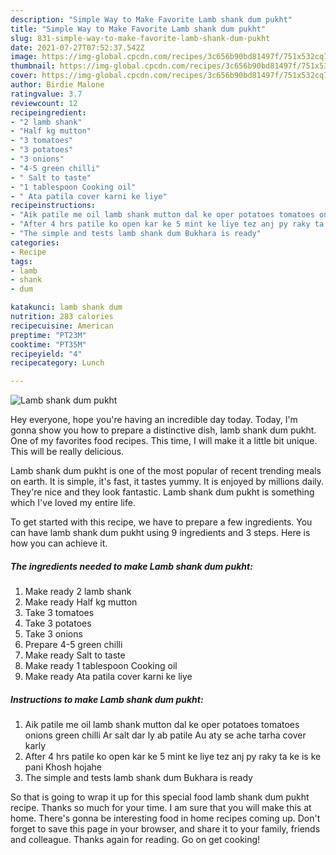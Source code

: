 ```yaml
---
description: "Simple Way to Make Favorite Lamb shank dum pukht"
title: "Simple Way to Make Favorite Lamb shank dum pukht"
slug: 831-simple-way-to-make-favorite-lamb-shank-dum-pukht
date: 2021-07-27T07:52:37.542Z
image: https://img-global.cpcdn.com/recipes/3c656b90bd81497f/751x532cq70/lamb-shank-dum-pukht-recipe-main-photo.jpg
thumbnail: https://img-global.cpcdn.com/recipes/3c656b90bd81497f/751x532cq70/lamb-shank-dum-pukht-recipe-main-photo.jpg
cover: https://img-global.cpcdn.com/recipes/3c656b90bd81497f/751x532cq70/lamb-shank-dum-pukht-recipe-main-photo.jpg
author: Birdie Malone
ratingvalue: 3.7
reviewcount: 12
recipeingredient:
- "2 lamb shank"
- "Half kg mutton"
- "3 tomatoes"
- "3 potatoes"
- "3 onions"
- "4-5 green chilli"
- " Salt to taste"
- "1 tablespoon Cooking oil"
- " Ata patila cover karni ke liye"
recipeinstructions:
- "Aik patile me oil lamb shank mutton dal ke oper potatoes tomatoes onions green chilli Ar salt dar ly ab patile Au aty se ache tarha cover karly"
- "After 4 hrs patile ko open kar ke 5 mint ke liye tez anj py raky ta ke is ke pani Khosh hojahe"
- "The simple and tests lamb shank dum Bukhara is ready"
categories:
- Recipe
tags:
- lamb
- shank
- dum

katakunci: lamb shank dum 
nutrition: 283 calories
recipecuisine: American
preptime: "PT23M"
cooktime: "PT35M"
recipeyield: "4"
recipecategory: Lunch

---
```



![Lamb shank dum pukht](https://img-global.cpcdn.com/recipes/3c656b90bd81497f/751x532cq70/lamb-shank-dum-pukht-recipe-main-photo.jpg)

Hey everyone, hope you're having an incredible day today. Today, I'm gonna show you how to prepare a distinctive dish, lamb shank dum pukht. One of my favorites food recipes. This time, I will make it a little bit unique. This will be really delicious.



Lamb shank dum pukht is one of the most popular of recent trending meals on earth. It is simple, it's fast, it tastes yummy. It is enjoyed by millions daily. They're nice and they look fantastic. Lamb shank dum pukht is something which I've loved my entire life.


To get started with this recipe, we have to prepare a few ingredients. You can have lamb shank dum pukht using 9 ingredients and 3 steps. Here is how you can achieve it.

<!--inarticleads1-->

##### The ingredients needed to make Lamb shank dum pukht:

1. Make ready 2 lamb shank
1. Make ready Half kg mutton
1. Take 3 tomatoes
1. Take 3 potatoes
1. Take 3 onions
1. Prepare 4-5 green chilli
1. Make ready  Salt to taste
1. Make ready 1 tablespoon Cooking oil
1. Make ready  Ata patila cover karni ke liye




<!--inarticleads2-->

##### Instructions to make Lamb shank dum pukht:

1. Aik patile me oil lamb shank mutton dal ke oper potatoes tomatoes onions green chilli Ar salt dar ly ab patile Au aty se ache tarha cover karly
1. After 4 hrs patile ko open kar ke 5 mint ke liye tez anj py raky ta ke is ke pani Khosh hojahe
1. The simple and tests lamb shank dum Bukhara is ready




So that is going to wrap it up for this special food lamb shank dum pukht recipe. Thanks so much for your time. I am sure that you will make this at home. There's gonna be interesting food in home recipes coming up. Don't forget to save this page in your browser, and share it to your family, friends and colleague. Thanks again for reading. Go on get cooking!
